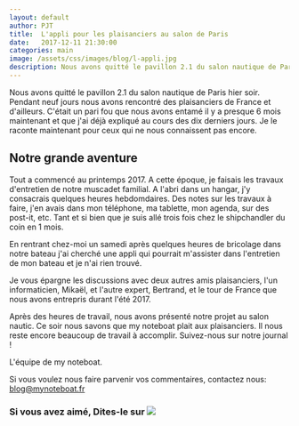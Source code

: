 ```yaml
---
layout: default
author: PJT
title:  L'appli pour les plaisanciers au salon de Paris
date:   2017-12-11 21:30:00
categories: main
image: /assets/css/images/blog/l-appli.jpg
description: Nous avons quitté le pavillon 2.1 du salon nautique de Paris hier soir. Pendant neuf jours nous avons rencontré des plaisanciers de France et d'ailleurs. Retour sur un pari un peu fou.
---
```

Nous avons quitté le pavillon 2.1 du salon nautique de Paris hier soir. Pendant neuf jours nous avons rencontré des plaisanciers de France et d'ailleurs. 
C'était un pari fou que nous avons entamé il y a presque 6 mois maintenant et que j'ai déjà expliqué au cours des dix derniers jours. Je le raconte maintenant pour ceux qui ne nous connaissent pas encore.
<!--break-->
## Notre grande aventure

Tout a commencé au printemps 2017.  A cette époque, je faisais les travaux d'entretien de notre muscadet familial. A l'abri dans un hangar, j'y consacrais quelques heures hebdomdaires. Des notes sur les travaux à faire, j'en avais dans mon téléphone, ma tablette, mon agenda, sur des post-it, etc.  Tant et si bien que je suis allé trois fois chez le shipchandler du coin en 1 mois.

En rentrant chez-moi un samedi après quelques heures de bricolage dans notre bateau j'ai cherché une appli qui pourrait m'assister dans l'entretien de mon bateau et je n'ai rien trouvé.

Je vous épargne les discussions avec deux autres amis plaisanciers, l'un informaticien, Mikaël, et l'autre expert, Bertrand, et le tour de France que nous avons entrepris durant l'été 2017.

Après des heures de travail, nous avons présenté notre projet au salon nautic.  Ce soir nous savons que my noteboat plait aux plaisanciers.  Il nous reste encore beaucoup de travail à accomplir.  Suivez-nous sur notre journal ! 

L'équipe de my noteboat.

Si vous voulez nous faire parvenir vos commentaires, contactez nous: [blog@mynoteboat.fr](mailto:blog@mynoteboat.fr)

<H3>Si vous avez aimé, Dites-le sur <a href="https://www.facebook.com/sharer/sharer.php?u=http://www.mynoteboat.fr//main/2017/12/11/appli-pour-les-plaisanciers.html" target="_blank" ><img src="{{ site.url }}/assets/images/facebook-icon-S.png"
            id="FB" class="socialicon"></a></H3>